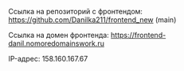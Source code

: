 Ссылка на репозиторий с фронтендом: https://github.com/Danilka211/frontend_new (main)

Ссылка на домен фронтенда: https://frontend-danil.nomoredomainswork.ru

IP-адрес: 158.160.167.67
